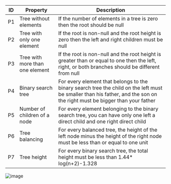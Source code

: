|ID|Property|Description|
|---|-------|-----------|
|P1 | Tree without elements | If the number of elements in a tree is zero then the root should be null|
|P2 | Tree with only one element | If the root is non-null and the root height is zero then the left and right children must be null|
|P3 | Tree with more than one element | If the root is non-null and the root height is greater than or equal to one then the left, right, or both branches should be different from null|
|P4 | Binary search tree | For every element that belongs to the binary search tree the child on the left must be smaller than his father, and the son on the right must be bigger than your father|
|P5 | Number of children of a node |For every element belonging to the binary search tree, you can have only one left a direct child and one right direct child|
|P6 | Tree balancing | For every balanced tree, the height of the left node minus the height of the right node must be less than or equal to one unit
|P7 | Tree height | For every binary search tree, the total height must be less than 1.44* log(n+2)-1.328|



![image](https://github.com/fischerJF/assertions/assertions.JPG)

